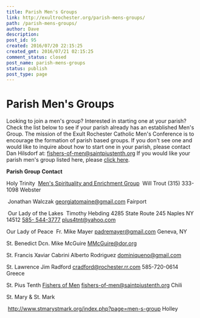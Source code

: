 ```yaml
---
title: Parish Men's Groups
link: http://exultrochester.org/parish-mens-groups/
path: /parish-mens-groups/
author: Dave
description:
post_id: 95
created: 2016/07/20 22:15:25
created_gmt: 2016/07/21 02:15:25
comment_status: closed
post_name: parish-mens-groups
status: publish
post_type: page
---
```


# Parish Men's Groups

Looking to join a men's group? Interested in starting one at your parish? Check the list below to see if your parish already has an established Men's Group. The mission of the Exult Rochester Catholic Men's Conference is to encourage the formation of parish based groups. If you don't see one and would like to inquire about how to start one in your parish, please contact Dan Hilsdorf at: [fishers-of-men@saintpiustenth.org](mailto:fishers-of-men@saintpiustenth.org) If you would like your parish men's group listed here, please [click here](/list-my-parish-mens-group/).  

**Parish**
**Group**
**Contact**

Holy Trinity
 [Men's Spirituality and Enrichment Group](http://holytrinityweb.com/mens_spirituality.php)
 Will Trout (315) 333-1098 Webster

 Jonathan Walczak [georgiatomaine@gmail.com](mailto:georgiatomaine@gmail.com) Fairport

 Our Lady of the Lakes
 Timothy Hebding 4285 State Route 245 Naples NY 14512 [585- 544-3777](tel:585-%20544-3777) [plus4tnt@yahoo.com](mailto:plus4tnt@yahoo.com)

Our Lady of Peace
 Fr. Mike Mayer [padremayer@gmail.com](mailto:padremayer@gmail.com) Geneva, NY

St. Benedict
Dcn. Mike McGuire [MMcGuire@dor.org](mailto:MMcGuire@dor.org)  

St. Francis Xaviar Cabrini
Alberto Rodriguez [dominiqueno@gmail.com](mailto:dominiqueno@gmail.com)

St. Lawrence
Jim Radford [cradford@rochester.rr.com](mailto:cradford@rochester.rr.com) 585-720-0614 Greece

St. Pius Tenth
[Fishers of Men](http://www.saintpiustenth.org/ministries/fishers-of-men/)
[fishers-of-men@saintpiustenth.org](mailto:fishers-of-men@saintpiustenth.org) Chili

St. Mary & St. Mark  

 <http://www.stmarystmark.org/index.php?page=men-s-group> Holley
